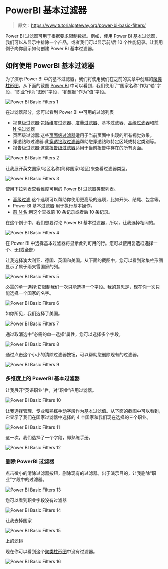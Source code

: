 # PowerBI 基本过滤器

> 原文：<https://www.tutorialgateway.org/power-bi-basic-filters/>

Power BI 过滤器可用于根据要求限制数据。例如，使用 Power BI 基本过滤器，我们可以从显示中排除一个产品，或者我们可以显示前/后 10 个性能记录。让我用例子向你展示如何创建 Power BI 基本过滤器。

## 如何使用 PowerBI 基本过滤器

为了演示 Power BI 中的基本过滤器，我们将使用我们在之前的文章中创建的[聚类柱形图](https://www.tutorialgateway.org/clustered-column-chart-in-power-bi/)。从下面的截图 [Power BI](https://www.tutorialgateway.org/power-bi-tutorial/) 中可以看到，我们使用了“国家名称”作为“轴”字段，“职业”作为“图例”字段，“销售额”作为“值”字段。

![Power BI Basic Filters 1](img/384d26242edf56985e7e3203aabc9a01.png)

在过滤器部分，您可以看到 Power BI 中可用的过滤列表

*   视觉级过滤器:包括维度过滤器、[度量过滤器](https://www.tutorialgateway.org/power-bi-filters-on-measures/)、基本过滤器、[高级过滤器](https://www.tutorialgateway.org/power-bi-advanced-filters/)和[前 N 名过滤器](https://www.tutorialgateway.org/power-bi-top-10-filters/)
*   页面级过滤器:这些[页面级过滤器](https://www.tutorialgateway.org/power-bi-page-level-filters/)适用于当前页面中出现的所有视觉效果。
*   穿透钻取过滤器:此[穿透钻取过滤器](https://www.tutorialgateway.org/drill-through-filters-in-power-bi/)帮助您穿透钻取特定区域或特定类别等。
*   报告级过滤器:这些[报告级过滤器](https://www.tutorialgateway.org/power-bi-report-level-filters/)适用于当前报告中存在的所有页面。

![Power BI Basic Filters 2](img/30f6359c05635847c005d6e114dbdf5e.png)

让我展开英文国家/地区名称(简称国家/地区)来查看过滤器类型。

![Power BI Basic Filters 3](img/361565d235f113dbdf0a0582186084cc.png)

使用下拉列表查看维度可用的 Power BI 过滤器类型列表。

*   [高级过滤](https://www.tutorialgateway.org/power-bi-advanced-filters/):这个选项可以帮助你使用更高级的选项，比如开头、结尾、包含等。
*   Power BI 基本过滤器:用于执行基本操作。
*   [前 N 名](https://www.tutorialgateway.org/power-bi-top-10-filters/):用这个查找前 10 条记录或者后 10 条记录。

在这个例子中，我们想要讨论 Power BI 基本过滤器，所以，让我选择相同的。

![Power BI Basic Filters 4](img/2d6156d2cf57c21938f25570e31870a0.png)

在 Power BI 中选择基本过滤器将显示此列可用的行。您可以使用复选框选择一个、无(或全部)

让我选择澳大利亚、德国、英国和美国。从下面的截图中，您可以看到聚集柱形图显示了属于雨夹雪国家的列。

![Power BI Basic Filters 5](img/7bde1aefec88421f1071c7c397a040e4.png)

必需的单一选择:它限制我们一次只能选择一个字段。我的意思是，现在你一次只能选择一个国家的名字。

![Power BI Basic Filters 6](img/b018771cfb774befc838abf644877ffc.png)

如你所见，我们选择了美国。

![Power BI Basic Filters 7](img/77905259553c91aca7f17583f0c2a1da.png)

通过取消选中“必需的单一选择”属性，您可以选择多个字段。

![Power BI Basic Filters 8](img/2b5688c18db3933f7cb7a59a355bd542.png)

通过点击这个小小的清除过滤器按钮，可以帮助您删除现有的过滤器。

![Power BI Basic Filters 9](img/338f2787ca53bf86637d607241eb0c3a.png)

### 多维度上的 PowerBI 基本过滤器

让我展开“英语职业”栏，对“职业”应用过滤器。

![Power BI Basic Filters 10](img/b8e97af99e844d3d153e17bd21cc4409.png)

让我选择管理、专业和熟练手动字段作为基本过滤值。从下面的截图中可以看到，它显示了我们在国家过滤器中选择的 4 个国家和我们现在选择的三个职业。

![Power BI Basic Filters 11](img/14f9974b7a67dc7f57c03ea79f85d632.png)

这一次，我们选择了一个字段，即熟练手册。

![Power BI Basic Filters 12](img/08d62d268c18fde41cf9a4333350d292.png)

### 删除 PowerBI 过滤器

点击微小的清除过滤器按钮，删除现有的过滤器。出于演示目的，让我删除“职业”字段中的过滤器。

![Power BI Basic Filters 13](img/918a324dbb7f2a7eb0776c0b150104e6.png)

您可以看到职业字段没有过滤器

![Power BI Basic Filters 14](img/ef338b04c28427f60603862d88808adc.png)

让我去掉国家

![Power BI Basic Filters 15](img/536a6f90ffd2161977d6667c79b10eac.png)

上的滤镜

现在你可以看到这个[聚类柱形图](https://www.tutorialgateway.org/clustered-column-chart-in-power-bi/)中没有过滤器。

![Power BI Basic Filters 16](img/2f9dd961c2fd9db8ba7131c0053d80a5.png)
